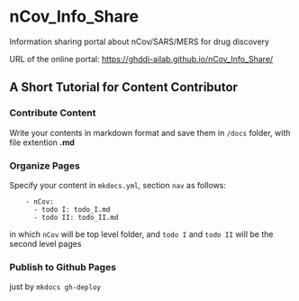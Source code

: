 # nCov_Info_Share
Information sharing portal about nCov/SARS/MERS for drug discovery

URL of the online portal: https://ghddi-ailab.github.io/nCov_Info_Share/

## A Short Tutorial for Content Contributor
### Contribute Content
Write your contents in markdown format and save them in `/docs` folder, with file extention **.md**

### Organize Pages
Specify your content in `mkdocs.yml`, section `nav` as follows:
```
    - nCov:
      - todo I: todo_I.md
      - todo II: todo_II.md
```
in which `nCov` will be top level folder, and `todo I` and `todo II` will be the second level pages

### Publish to Github Pages
just by `mkdocs gh-deploy`